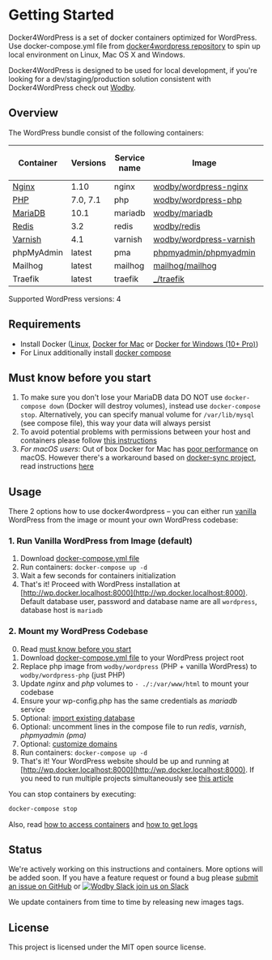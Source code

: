# Getting Started

Docker4WordPress is a set of docker containers optimized for WordPress. Use docker-compose.yml file from [docker4wordpress repository](https://github.com/wodby/docker4wordpress) to spin up local environment on Linux, Mac OS X and Windows. 

Docker4WordPress is designed to be used for local development, if you're looking for a dev/staging/production solution consistent with Docker4WordPress check out [Wodby](https://wodby.com). 

## Overview

The WordPress bundle consist of the following containers:

[wodby/wordpress-nginx]: https://github.com/wodby/wordpress-nginx
[wodby/wordpress-php]: https://github.com/wodby/wordpress-php
[wodby/mariadb]: https://github.com/wodby/mariadb
[wodby/redis]: https://github.com/wodby/redis
[wodby/wordpress-varnish]: https://github.com/wodby/wordpress-varnish
[phpmyadmin/phpmyadmin]: https://hub.docker.com/r/phpmyadmin/phpmyadmin
[mailhog/mailhog]: https://hub.docker.com/r/mailhog/mailhog
[_/traefik]: https://hub.docker.com/_/traefik

| Container | Versions | Service name | Image | Enabled by default |
| --------- | -------- | ------------ | ----- | ------------------ |
| [Nginx](containers/nginx.md)         | 1.10     | nginx     | [wodby/wordpress-nginx]   | ✓ |
| [PHP](containers/php.md)             | 7.0, 7.1 | php       | [wodby/wordpress-php]     | ✓ |
| [MariaDB](containers/mariadb.md)     | 10.1     | mariadb   | [wodby/mariadb]           | ✓ |
| [Redis](containers/redis.md)         | 3.2      | redis     | [wodby/redis]             |   |
| [Varnish](containers/varnish.md)     | 4.1      | varnish   | [wodby/wordpress-varnish] |   |
| phpMyAdmin                           | latest   | pma       | [phpmyadmin/phpmyadmin]   |   |
| Mailhog                              | latest   | mailhog   | [mailhog/mailhog]         | ✓ |
| Traefik                              | latest   | traefik   | [_/traefik]               |   |

Supported WordPress versions: 4

## Requirements

* Install Docker ([Linux](https://docs.docker.com/engine/installation), [Docker for Mac](https://docs.docker.com/engine/installation/mac) or [Docker for Windows (10+ Pro)](https://docs.docker.com/engine/installation/windows))
* For Linux additionally install [docker compose](https://docs.docker.com/compose/install)

## Must know before you start

1. To make sure you don't lose your MariaDB data DO NOT use `docker-compose down` (Docker will destroy volumes), instead use `docker-compose stop`. Alternatively, you can specify manual volume for `/var/lib/mysql` (see compose file), this way your data will always persist 
2. To avoid potential problems with permissions between your host and containers please follow [this instructions](permissions.md)
3. _For macOS users_: Out of box Docker for Mac has [poor performance](https://github.com/Wodby/docker4wordpress/issues/4) on macOS. However there's a workaround based on [docker-sync project](https://github.com/EugenMayer/docker-sync/), read instructions [here](macos.md)

## Usage 

There 2 options how to use docker4wordpress – you can either run [vanilla](https://en.wikipedia.org/wiki/Vanilla_software) WordPress from the image or mount your own WordPress codebase:

### 1. Run Vanilla WordPress from Image (default)

1. Download [docker-compose.yml file](https://github.com/wodby/docker4wordpress/blob/master/docker-compose.yml)
2. Run containers: `docker-compose up -d` 
3. Wait a few seconds for containers initialization 
4. That's it! Proceed with WordPress installation at [http://wp.docker.localhost:8000](http://wp.docker.localhost:8000). Default database user, password and database name are all `wordpress`, database host is `mariadb`

### 2. Mount my WordPress Codebase

0. Read [must know before you start](#must-know-before-you-start)
1. Download [docker-compose.yml file](https://github.com/wodby/docker4wordpress/blob/master/docker-compose.yml) to your WordPress project root
2. Replace php image from `wodby/wordpress` (PHP + vanilla WordPress) to `wodby/wordpress-php` (just PHP)
3. Update _nginx_ and _php_ volumes to `- ./:/var/www/html` to mount your codebase
4. Ensure your wp-config.php has the same credentials as _mariadb_ service 
5. Optional: [import existing database](containers/mariadb.md#import-existing-database)
7. Optional: uncomment lines in the compose file to run _redis_, _varnish_, _phpmyadmin (pma)_ 
8. Optional: [customize domains](domains.md)
9. Run containers: `docker-compose up -d`
10. That's it! Your WordPress website should be up and running at [http://wp.docker.localhost:8000](http://wp.docker.localhost:8000). If you need to run multiple projects simultaneously see [this article](multiple-projects.md)

You can stop containers by executing:
```bash
docker-compose stop
```

Also, read [how to access containers](access.md) and [how to get logs](logs.md)

## Status

We're actively working on this instructions and containers. More options will be added soon. If you have a feature request or found a bug please [submit an issue on GitHub](https://github.com/wodby/docker4wordpress/issues/new) or [![Wodby Slack](https://www.google.com/s2/favicons?domain=www.slack.com) join us on Slack](https://slack.wodby.com/)

We update containers from time to time by releasing new images tags.

## License

This project is licensed under the MIT open source license.
